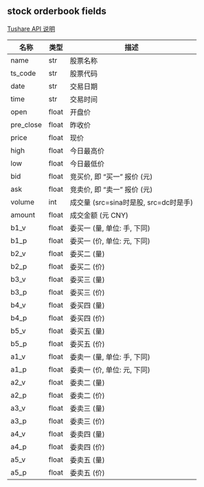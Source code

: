 ## stock orderbook fields

[Tushare API 说明](https://tushare.pro/document/2?doc_id=315)

| 名称      | 类型  | 描述                                  |
|-----------|-------|-------------------------------------|
| name      | str   | 股票名称                              |
| ts_code   | str   | 股票代码                              |
| date      | str   | 交易日期                              |
| time      | str   | 交易时间                              |
| open      | float | 开盘价                                |
| pre_close | float | 昨收价                                |
| price     | float | 现价                                  |
| high      | float | 今日最高价                            |
| low       | float | 今日最低价                            |
| bid       | float | 竞买价, 即 “买一” 报价 (元)           |
| ask       | float | 竞卖价, 即 “卖一” 报价 (元)           |
| volume    | int   | 成交量 (src=sina时是股, src=dc时是手) |
| amount    | float | 成交金额 (元 CNY)                     |
| b1_v      | float | 委买一 (量, 单位: 手, 下同)           |
| b1_p      | float | 委买一 (价, 单位: 元, 下同)           |
| b2_v      | float | 委买二 (量)                           |
| b2_p      | float | 委买二 (价)                           |
| b3_v      | float | 委买三 (量)                           |
| b3_p      | float | 委买三 (价)                           |
| b4_v      | float | 委买四 (量)                           |
| b4_p      | float | 委买四 (价)                           |
| b5_v      | float | 委买五 (量)                           |
| b5_p      | float | 委买五 (价)                           |
| a1_v      | float | 委卖一 (量, 单位: 手, 下同)           |
| a1_p      | float | 委卖一 (价, 单位: 元, 下同)           |
| a2_v      | float | 委卖二 (量)                           |
| a2_p      | float | 委卖二 (价)                           |
| a3_v      | float | 委卖三 (量)                           |
| a3_p      | float | 委卖三 (价)                           |
| a4_v      | float | 委卖四 (量)                           |
| a4_p      | float | 委卖四 (价)                           |
| a5_v      | float | 委卖五 (量)                           |
| a5_p      | float | 委卖五 (价)                           |